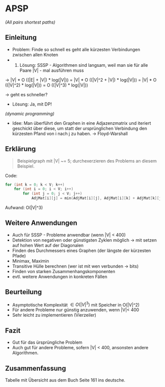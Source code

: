 
APSP 
====
*(All pairs shortest paths)*

Einleitung
----------

* Problem: Finde so schnell es geht alle kürzesten Verbindungen zwischen allen Knoten
* 1. Lösung: SSSP - Algorithmen sind langsam, weil man sie für alle Paare |V| - mal ausführen muss 

-> |V| * O ((|E| + |V|) * log(|V|)) = |V| * O ((|V|^2 + |V|) * log(|V|))
    				    = |V| * O ((|V|^2) * log(|V|)) 
    				    = O ((|V|^3) * log(|V|))
    
-> geht es schneller?

<!-- Beispielgraph für unten -->

* Lösung: Ja, mit DP!

 *(dynamic programming)*

* Idee: Man überführt den Graphen in eine Adjazenzmatrix und iteriert geschickt über diese, 
um statt der ursprünglichen Verbindung den kürzesten Pfand von i nach j zu haben.
-> Floyd-Warshall

Erklärung
---------

<!-- mündliche Erklärung anhand von Graphiken -->

> Beispielgraph mit |V| ~= 5; durchexerzieren des Problems an diesem Beispiel.

<!-- Zeigen des Quellcodes -->

Code: 

```cpp
for (int k = 0; k < V; k++)
	for (int i = 0; i < V; i++)
		for (int j = 0; j < V; j++)
			AdjMat[i][j] = min(AdjMat[i][j], AdjMat[i][k] + AdjMat[k][j]);
```

Aufwand: O(|V|^3)

Weitere Anwendungen
---------------------

* Auch für SSSP - Probleme anwendbar (wenn |V| < 400)
* Detektion von negativen oder günstigsten Zyklen möglich
-> mit setzen auf hohen Wert auf der Diagonalen
* Finden des Durchmessers eines Graphen (der längste der kürzesten Pfade)
* Minimax, Maximin
* Transitive Hülle berechnen (wer ist mit wen verbunden -> bits)
* Finden von starken Zusammenhangskomponenten
* evtl. weitere Anwendungen in konkreten Fällen

Beurteilung
-----------

* Asymptotische Komplexität $\in O(|V|^3)$ mit Speicher in O(|V|^2)
* Für andere Probleme nur günstig anzuwenden, wenn |V|< 400
* Sehr leicht zu implementieren (Vierzeiler)

Fazit
-----

* Gut für das ürsprüngliche Problem
* Auch gut für andere Probleme, sofern |V| < 400, ansonsten andere Algorithmen.

Zusammenfassung
---------------

Tabelle mit Übersicht aus dem Buch Seite 161 ins deutsche.
